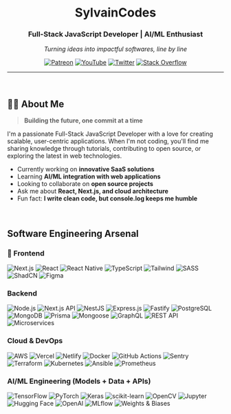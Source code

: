 <div align="center">

#  SylvainCodes
### Full-Stack JavaScript Developer | AI/ML Enthusiast

*Turning ideas into impactful softwares, line by line*

[![Patreon](https://img.shields.io/badge/Support-Patreon-FF424D?style=for-the-badge&logo=patreon&logoColor=white)](https://www.patreon.com/sylvaincodes)
[![YouTube](https://img.shields.io/badge/YouTube-FF0000?style=for-the-badge&logo=youtube&logoColor=white)](https://www.youtube.com/@sylvaincodes593)
[![Twitter](https://img.shields.io/badge/Twitter-1DA1F2?style=for-the-badge&logo=x&logoColor=white)](https://twitter.com/sylvaincodes)
[![Stack Overflow](https://img.shields.io/badge/Stack_Overflow-FE7A16?style=for-the-badge&logo=stack-overflow&logoColor=white)](https://stackoverflow.com/users/20458049/sylvain-codes)

</div>

---

<br>

## 👨‍💻 About Me

> **Building the future, one commit at a time**

I'm a passionate Full-Stack JavaScript Developer with a love for creating scalable, user-centric applications. When I'm not coding, you'll find me sharing knowledge through tutorials, contributing to open source, or exploring the latest in web technologies.

-  Currently working on **innovative SaaS solutions**
-  Learning **AI/ML integration with web applications**
-  Looking to collaborate on **open source projects**
-  Ask me about **React, Next.js, and cloud architecture**
-  Fun fact: **I write clean code, but console.log keeps me humble**
<br>


##  Software Engineering Arsenal

### 🎨 Frontend
![Next.js](https://img.shields.io/badge/Next.js-000000?style=flat-square&logo=next.js&logoColor=white) 
![React](https://img.shields.io/badge/React-20232A?style=flat-square&logo=react&logoColor=61DAFB) 
![React Native](https://img.shields.io/badge/React_Native-20232A?style=flat-square&logo=react&logoColor=61DAFB) 
![TypeScript](https://img.shields.io/badge/TypeScript-007ACC?style=flat-square&logo=typescript&logoColor=white) 
![Tailwind](https://img.shields.io/badge/Tailwind_CSS-38B2AC?style=flat-square&logo=tailwind-css&logoColor=white) 
![SASS](https://img.shields.io/badge/Sass-CC6699?style=flat-square&logo=sass&logoColor=white) 
![ShadCN](https://img.shields.io/badge/ShadCN-000000?style=flat-square&logo=shadcnui&logoColor=white) 
![Figma](https://img.shields.io/badge/Figma-F24E1E?style=flat-square&logo=figma&logoColor=white)


###  Backend

![Node.js](https://img.shields.io/badge/Node.js-43853D?style=flat-square&logo=node.js&logoColor=white) 
![Next.js API](https://img.shields.io/badge/Next.js_API-000000?style=flat-square&logo=next.js&logoColor=white) 
![NestJS](https://img.shields.io/badge/NestJS-E0234E?style=flat-square&logo=nestjs&logoColor=white) 
![Express.js](https://img.shields.io/badge/Express.js-000000?style=flat-square&logo=express&logoColor=white) 
![Fastify](https://img.shields.io/badge/Fastify-20232A?style=flat-square&logo=fastify&logoColor=white) 
![PostgreSQL](https://img.shields.io/badge/PostgreSQL-316192?style=flat-square&logo=postgresql&logoColor=white) 
![MongoDB](https://img.shields.io/badge/MongoDB-4EA94B?style=flat-square&logo=mongodb&logoColor=white) 
![Prisma](https://img.shields.io/badge/Prisma-2D3748?style=flat-square&logo=prisma&logoColor=white) 
![Mongoose](https://img.shields.io/badge/Mongoose-880000?style=flat-square&logo=mongoose&logoColor=white) 
![GraphQL](https://img.shields.io/badge/GraphQL-E10098?style=flat-square&logo=graphql&logoColor=white) 
![REST API](https://img.shields.io/badge/REST_API-02569B?style=flat-square&logo=swagger&logoColor=white) 
![Microservices](https://img.shields.io/badge/Microservices-FF6F00?style=flat-square&logo=microgenetics&logoColor=white)


###  Cloud & DevOps

![AWS](https://img.shields.io/badge/AWS-232F3E?style=flat-square&logo=amazon-aws&logoColor=white) 
![Vercel](https://img.shields.io/badge/Vercel-000000?style=flat-square&logo=vercel&logoColor=white) 
![Netlify](https://img.shields.io/badge/Netlify-00C7B7?style=flat-square&logo=netlify&logoColor=white) 
![Docker](https://img.shields.io/badge/Docker-2496ED?style=flat-square&logo=docker&logoColor=white) 
![GitHub Actions](https://img.shields.io/badge/GitHub_Actions-2088FF?style=flat-square&logo=github-actions&logoColor=white) 
![Sentry](https://img.shields.io/badge/Sentry-1E1E1E?style=flat-square&logo=sentry&logoColor=white) 
![Terraform](https://img.shields.io/badge/Terraform-7B42BC?style=flat-square&logo=terraform&logoColor=white) 
![Kubernetes](https://img.shields.io/badge/Kubernetes-326CE5?style=flat-square&logo=kubernetes&logoColor=white) 
![Ansible](https://img.shields.io/badge/Ansible-EE0000?style=flat-square&logo=ansible&logoColor=white) 
![Prometheus](https://img.shields.io/badge/Prometheus-DD0000?style=flat-square&logo=prometheus&logoColor=white)


###  AI/ML Engineering (Models + Data + APIs)

![TensorFlow](https://img.shields.io/badge/TensorFlow-FF6F00?style=flat-square&logo=tensorflow&logoColor=white) 
![PyTorch](https://img.shields.io/badge/PyTorch-EE4C2C?style=flat-square&logo=pytorch&logoColor=white) 
![Keras](https://img.shields.io/badge/Keras-D00000?style=flat-square&logo=keras&logoColor=white) 
![scikit-learn](https://img.shields.io/badge/scikit--learn-F7931E?style=flat-square&logo=scikit-learn&logoColor=white) 
![OpenCV](https://img.shields.io/badge/OpenCV-5C3EE8?style=flat-square&logo=opencv&logoColor=white) 
![Jupyter](https://img.shields.io/badge/Jupyter-F37626?style=flat-square&logo=jupyter&logoColor=white) 
![Hugging Face](https://img.shields.io/badge/Hugging_Face-FF9900?style=flat-square&logo=huggingface&logoColor=white) 
![OpenAI](https://img.shields.io/badge/OpenAI-412991?style=flat-square&logo=openai&logoColor=white) 
![MLflow](https://img.shields.io/badge/MLflow-0F1010?style=flat-square&logo=mlflow&logoColor=white) 
![Weights & Biases](https://img.shields.io/badge/Weights_&_Biases-FF5C00?style=flat-square&logo=wandb&logoColor=white)

<br>


<div align="center">

</div>


</div>
